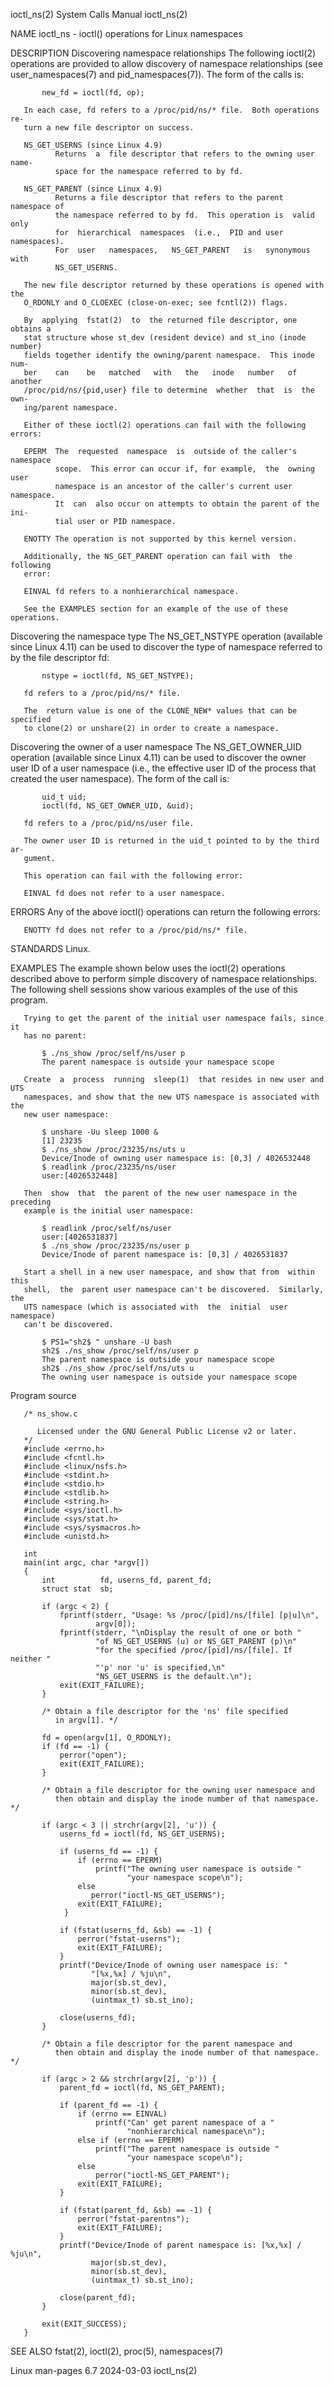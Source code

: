 ioctl_ns(2)                   System Calls Manual                  ioctl_ns(2)

NAME
       ioctl_ns - ioctl() operations for Linux namespaces

DESCRIPTION
   Discovering namespace relationships
       The  following  ioctl(2)  operations are provided to allow discovery of
       namespace relationships (see user_namespaces(7) and pid_namespaces(7)).
       The form of the calls is:

           new_fd = ioctl(fd, op);

       In each case, fd refers to a /proc/pid/ns/* file.  Both operations  re‐
       turn a new file descriptor on success.

       NS_GET_USERNS (since Linux 4.9)
              Returns  a  file descriptor that refers to the owning user name‐
              space for the namespace referred to by fd.

       NS_GET_PARENT (since Linux 4.9)
              Returns a file descriptor that refers to the parent namespace of
              the namespace referred to by fd.  This operation is  valid  only
              for  hierarchical  namespaces  (i.e.,  PID and user namespaces).
              For  user   namespaces,   NS_GET_PARENT   is   synonymous   with
              NS_GET_USERNS.

       The new file descriptor returned by these operations is opened with the
       O_RDONLY and O_CLOEXEC (close-on-exec; see fcntl(2)) flags.

       By  applying  fstat(2)  to  the returned file descriptor, one obtains a
       stat structure whose st_dev (resident device) and st_ino (inode number)
       fields together identify the owning/parent namespace.  This inode  num‐
       ber    can    be   matched   with   the   inode   number   of   another
       /proc/pid/ns/{pid,user} file to determine  whether  that  is  the  own‐
       ing/parent namespace.

       Either of these ioctl(2) operations can fail with the following errors:

       EPERM  The  requested  namespace  is  outside of the caller's namespace
              scope.  This error can occur if, for example,  the  owning  user
              namespace is an ancestor of the caller's current user namespace.
              It  can  also occur on attempts to obtain the parent of the ini‐
              tial user or PID namespace.

       ENOTTY The operation is not supported by this kernel version.

       Additionally, the NS_GET_PARENT operation can fail with  the  following
       error:

       EINVAL fd refers to a nonhierarchical namespace.

       See the EXAMPLES section for an example of the use of these operations.

   Discovering the namespace type
       The NS_GET_NSTYPE operation (available since Linux 4.11) can be used to
       discover the type of namespace referred to by the file descriptor fd:

           nstype = ioctl(fd, NS_GET_NSTYPE);

       fd refers to a /proc/pid/ns/* file.

       The  return value is one of the CLONE_NEW* values that can be specified
       to clone(2) or unshare(2) in order to create a namespace.

   Discovering the owner of a user namespace
       The NS_GET_OWNER_UID operation (available since Linux 4.11) can be used
       to discover the owner user ID of a user namespace (i.e., the  effective
       user  ID  of the process that created the user namespace).  The form of
       the call is:

           uid_t uid;
           ioctl(fd, NS_GET_OWNER_UID, &uid);

       fd refers to a /proc/pid/ns/user file.

       The owner user ID is returned in the uid_t pointed to by the third  ar‐
       gument.

       This operation can fail with the following error:

       EINVAL fd does not refer to a user namespace.

ERRORS
       Any of the above ioctl() operations can return the following errors:

       ENOTTY fd does not refer to a /proc/pid/ns/* file.

STANDARDS
       Linux.

EXAMPLES
       The example shown below uses the ioctl(2) operations described above to
       perform  simple  discovery  of  namespace relationships.  The following
       shell sessions show various examples of the use of this program.

       Trying to get the parent of the initial user namespace fails, since  it
       has no parent:

           $ ./ns_show /proc/self/ns/user p
           The parent namespace is outside your namespace scope

       Create  a  process  running  sleep(1)  that resides in new user and UTS
       namespaces, and show that the new UTS namespace is associated with  the
       new user namespace:

           $ unshare -Uu sleep 1000 &
           [1] 23235
           $ ./ns_show /proc/23235/ns/uts u
           Device/Inode of owning user namespace is: [0,3] / 4026532448
           $ readlink /proc/23235/ns/user
           user:[4026532448]

       Then  show  that  the parent of the new user namespace in the preceding
       example is the initial user namespace:

           $ readlink /proc/self/ns/user
           user:[4026531837]
           $ ./ns_show /proc/23235/ns/user p
           Device/Inode of parent namespace is: [0,3] / 4026531837

       Start a shell in a new user namespace, and show that from  within  this
       shell,  the  parent user namespace can't be discovered.  Similarly, the
       UTS namespace (which is associated with  the  initial  user  namespace)
       can't be discovered.

           $ PS1="sh2$ " unshare -U bash
           sh2$ ./ns_show /proc/self/ns/user p
           The parent namespace is outside your namespace scope
           sh2$ ./ns_show /proc/self/ns/uts u
           The owning user namespace is outside your namespace scope

   Program source

       /* ns_show.c

          Licensed under the GNU General Public License v2 or later.
       */
       #include <errno.h>
       #include <fcntl.h>
       #include <linux/nsfs.h>
       #include <stdint.h>
       #include <stdio.h>
       #include <stdlib.h>
       #include <string.h>
       #include <sys/ioctl.h>
       #include <sys/stat.h>
       #include <sys/sysmacros.h>
       #include <unistd.h>

       int
       main(int argc, char *argv[])
       {
           int          fd, userns_fd, parent_fd;
           struct stat  sb;

           if (argc < 2) {
               fprintf(stderr, "Usage: %s /proc/[pid]/ns/[file] [p|u]\n",
                       argv[0]);
               fprintf(stderr, "\nDisplay the result of one or both "
                       "of NS_GET_USERNS (u) or NS_GET_PARENT (p)\n"
                       "for the specified /proc/[pid]/ns/[file]. If neither "
                       "'p' nor 'u' is specified,\n"
                       "NS_GET_USERNS is the default.\n");
               exit(EXIT_FAILURE);
           }

           /* Obtain a file descriptor for the 'ns' file specified
              in argv[1]. */

           fd = open(argv[1], O_RDONLY);
           if (fd == -1) {
               perror("open");
               exit(EXIT_FAILURE);
           }

           /* Obtain a file descriptor for the owning user namespace and
              then obtain and display the inode number of that namespace. */

           if (argc < 3 || strchr(argv[2], 'u')) {
               userns_fd = ioctl(fd, NS_GET_USERNS);

               if (userns_fd == -1) {
                   if (errno == EPERM)
                       printf("The owning user namespace is outside "
                              "your namespace scope\n");
                   else
                      perror("ioctl-NS_GET_USERNS");
                   exit(EXIT_FAILURE);
                }

               if (fstat(userns_fd, &sb) == -1) {
                   perror("fstat-userns");
                   exit(EXIT_FAILURE);
               }
               printf("Device/Inode of owning user namespace is: "
                      "[%x,%x] / %ju\n",
                      major(sb.st_dev),
                      minor(sb.st_dev),
                      (uintmax_t) sb.st_ino);

               close(userns_fd);
           }

           /* Obtain a file descriptor for the parent namespace and
              then obtain and display the inode number of that namespace. */

           if (argc > 2 && strchr(argv[2], 'p')) {
               parent_fd = ioctl(fd, NS_GET_PARENT);

               if (parent_fd == -1) {
                   if (errno == EINVAL)
                       printf("Can' get parent namespace of a "
                              "nonhierarchical namespace\n");
                   else if (errno == EPERM)
                       printf("The parent namespace is outside "
                              "your namespace scope\n");
                   else
                       perror("ioctl-NS_GET_PARENT");
                   exit(EXIT_FAILURE);
               }

               if (fstat(parent_fd, &sb) == -1) {
                   perror("fstat-parentns");
                   exit(EXIT_FAILURE);
               }
               printf("Device/Inode of parent namespace is: [%x,%x] / %ju\n",
                      major(sb.st_dev),
                      minor(sb.st_dev),
                      (uintmax_t) sb.st_ino);

               close(parent_fd);
           }

           exit(EXIT_SUCCESS);
       }

SEE ALSO
       fstat(2), ioctl(2), proc(5), namespaces(7)

Linux man-pages 6.7               2024-03-03                       ioctl_ns(2)

